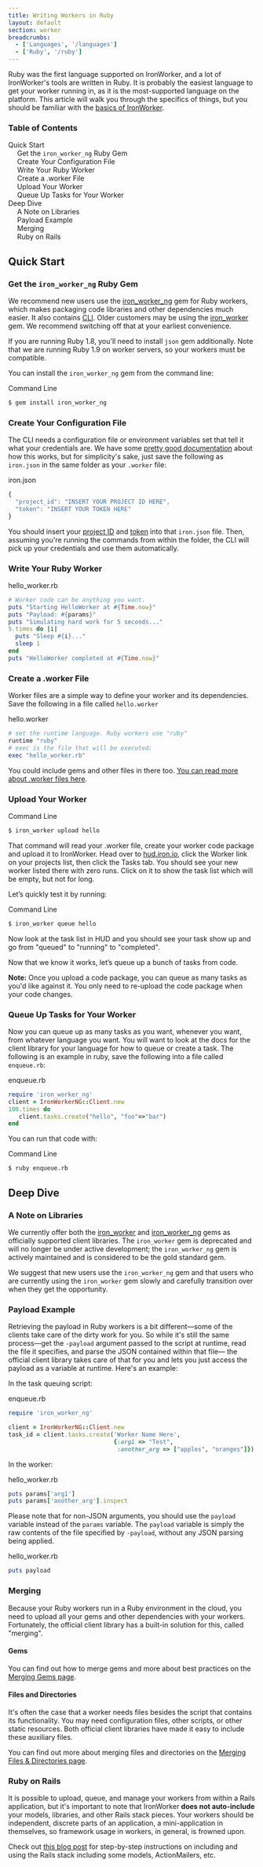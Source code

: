 ```yaml
---
title: Writing Workers in Ruby
layout: default
section: worker
breadcrumbs:
  - ['Languages', '/languages']
  - ['Ruby', '/ruby']
---
```


Ruby was the first language supported on IronWorker, and a lot of IronWorker's tools are written in Ruby.
It is probably the easiest language to get your worker running in, as it is the most-supported language on the platform.
This article will walk you through the specifics of things, but you should be familiar with the [basics of IronWorker](/worker).

<section id="toc">
  <h3>Table of Contents</h3>
  <ul>
    <li>
      <a href="#quick_start">Quick Start</a>
      <ul>
        <li><a href="#get_the__ruby_gem">Get the <code>iron_worker_ng</code> Ruby Gem</a></li>
        <li><a href="#create_your_configuration_file">Create Your Configuration File</a></li>
        <li><a href="#write_your_ruby_worker">Write Your Ruby Worker</a></li>
        <li><a href="#create_a_worker_file">Create a .worker File</a></li>
        <li><a href="#upload_your_worker">Upload Your Worker</a></li>
        <li><a href="#queue_up_tasks_for_your_worker">Queue Up Tasks for Your Worker</a></li>
      </ul>
    </li>
    <li>
      <a href="#deep_dive">Deep Dive</a>
      <ul>
        <li><a href="#a_note_on_libraries">A Note on Libraries</a></li>
        <li><a href="#payload_example">Payload Example</a></li>
        <li><a href="#merging">Merging</a></li>
        <li><a href="#ruby_on_rails">Ruby on Rails</a></li>
      </ul>
    </li>
  </ul>
</section>


## Quick Start

### Get the `iron_worker_ng` Ruby Gem

We recommend new users use the [iron_worker_ng](https://github.com/iron-io/iron_worker_ruby_ng)
gem for Ruby workers, which makes packaging code libraries and other dependencies much easier.
It also contains [CLI](/worker/reference/cli).
Older customers may be using the [iron_worker](https://github.com/iron-io/iron_worker_ruby) gem.
We recommend switching off that at your earliest convenience.

If you are running Ruby 1.8, you'll need to install `json` gem additionally.
Note that we are running Ruby 1.9 on worker servers, so your workers must be compatible.

You can install the `iron_worker_ng` gem from the command line:

<figcaption><span>Command Line</span></figcaption>


```sh
$ gem install iron_worker_ng
```

### Create Your Configuration File

The CLI needs a configuration file or environment variables set that tell it what your credentials are.
We have some [pretty good documentation](/worker/reference/configuration) about how this works,
but for simplicity's sake, just save the following as `iron.json` in the same folder as your `.worker` file:

<figcaption><span>iron.json</span></figcaption>

```js
{
  "project_id": "INSERT YOUR PROJECT ID HERE",
  "token": "INSERT YOUR TOKEN HERE"
}
```

You should insert your [project ID](https://hud.iron.io) and [token](https://hud.iron.io/tokens) into that `iron.json` file.
Then, assuming you're running the commands from within the folder, the CLI will pick up your credentials and use them automatically.

### Write Your Ruby Worker

<figcaption><span>hello_worker.rb</span></figcaption>

```ruby
# Worker code can be anything you want.
puts "Starting HelloWorker at #{Time.now}"
puts "Payload: #{params}"
puts "Simulating hard work for 5 seconds..."
5.times do |i|
  puts "Sleep #{i}..."
  sleep 1
end
puts "HelloWorker completed at #{Time.now}"
```

### Create a .worker File

Worker files are a simple way to define your worker and its dependencies. Save the
following in a file called `hello.worker`

<figcaption><span>hello.worker</span></figcaption>

```ruby
# set the runtime language. Ruby workers use "ruby"
runtime "ruby"
# exec is the file that will be executed:
exec "hello_worker.rb"
```

You could include gems and other files in there too. [You can read more about .worker files here](/worker/reference/dotworker/).

### Upload Your Worker

<figcaption><span>Command Line</span></figcaption>


```sh
$ iron_worker upload hello
```

That command will read your .worker file, create your worker code package and upload it to IronWorker.
Head over to [hud.iron.io](https://hud.iron.io), click the Worker link on your projects list, then click the Tasks tab.
You should see your new worker listed there with zero runs.
Click on it to show the task list which will be empty, but not for long.

Let’s quickly test it by running:

<figcaption><span>Command Line</span></figcaption>


```sh
$ iron_worker queue hello
```

Now look at the task list in HUD and you should see your task show up and go from "queued" to "running" to "completed".

Now that we know it works, let’s queue up a bunch of tasks from code.

<div class="alert">
<p><strong>Note:</strong> Once you upload a code package, you can queue as many tasks as you'd like against it.
You only need to re-upload the code package when your code changes.</p>
</div>

### Queue Up Tasks for Your Worker

Now you can queue up as many tasks as you want, whenever you want, from whatever language you want.
You will want to look at the docs for the client library for your language for how to queue or create a task.
The following is an example in ruby, save the following into a file called `enqueue.rb`:

<figcaption><span>enqueue.rb</span></figcaption>

```ruby
require 'iron_worker_ng'
client = IronWorkerNG::Client.new
100.times do
   client.tasks.create("hello", "foo"=>"bar")
end
```

You can run that code with:

<figcaption><span>Command Line</span></figcaption>


```sh
$ ruby enqueue.rb
```

## Deep Dive

### A Note on Libraries

We currently offer both the [iron_worker](https://github.com/iron-io/iron_worker_ruby)
and [iron_worker_ng](https://github.com/iron-io/iron_worker_ruby_ng) gems as
officially supported client libraries. The `iron_worker` gem is deprecated and will no longer be under active
development; the `iron_worker_ng` gem is actively maintained and is considered to be the gold standard gem.

We suggest that new users use the `iron_worker_ng` gem and that users who are
currently using the `iron_worker` gem slowly and carefully transition over when
they get the opportunity.

### Payload Example

Retrieving the payload in Ruby workers is a bit different&mdash;some of the
clients take care of the dirty work for you. So while it's still the same
process&mdash;get the `-payload` argument passed to the script at runtime,
read the file it specifies, and parse the JSON contained within that file&mdash;
the official client library takes care of that for you and lets you just access
the payload as a variable at runtime. Here's an example:

In the task queuing script:

<figcaption><span>enqueue.rb</span></figcaption>

```ruby
require 'iron_worker_ng'

client = IronWorkerNG::Client.new
task_id = client.tasks.create('Worker Name Here',
                              {:arg1 => "Test",
                               :another_arg => ["apples", "oranges"]})
```

In the worker:

<figcaption><span>hello_worker.rb</span></figcaption>

```ruby
puts params['arg1']
puts params['another_arg'].inspect
```

Please note that for non-JSON arguments, you should use the `payload` variable instead of the `params` variable.
The `payload` variable is simply the raw contents of the file specified by `-payload`, without any JSON parsing being applied.

<figcaption><span>hello_worker.rb</span></figcaption>

```ruby
puts payload
```

### Merging

Because your Ruby workers run in a Ruby environment in the cloud, you need to
upload all your gems and other dependencies with your workers. Fortunately, the
official client library has a built-in solution for this, called "merging".

#### Gems

You can find out how to merge gems and more about best practices on the
[Merging Gems page](/worker/languages/ruby/merging-gems).

#### Files and Directories

It's often the case that a worker needs files besides the script that contains
its functionality. You may need configuration files, other scripts, or other
static resources. Both official client libraries have made it easy to include
these auxiliary files.

You can find out more about merging files and directories on the
[Merging Files & Directories page](/worker/languages/ruby/merging-files-and-dirs).

### Ruby on Rails

It is possible to upload, queue, and manage your workers from
within a Rails application, but it's important to note that IronWorker
**does not auto-include** your models, libraries, and other Rails stack pieces.
Your workers should be independent, discrete parts of an application, a mini-application in themselves, so
framework usage in workers, in general, is frowned upon.


Check out [this blog post](http://blog.iron.io/2012/06/powerful-email-infrastructure-with.html)
for step-by-step instructions on including and using the Rails stack including some models, ActionMailers, etc.
